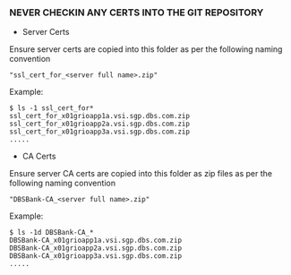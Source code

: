 ### NEVER CHECKIN ANY CERTS INTO THE GIT REPOSITORY
* Server Certs

Ensure server certs are copied into this folder as per the following naming convention 
```
"ssl_cert_for_<server full name>.zip"
```

Example:

```
$ ls -1 ssl_cert_for*
ssl_cert_for_x01grioapp1a.vsi.sgp.dbs.com.zip
ssl_cert_for_x01grioapp2a.vsi.sgp.dbs.com.zip
ssl_cert_for_x01grioapp3a.vsi.sgp.dbs.com.zip
.....
````

* CA Certs

Ensure server CA certs are copied into this folder as zip files as per the following naming convention 
```
"DBSBank-CA_<server full name>.zip"
```

Example:

```
$ ls -1d DBSBank-CA_*
DBSBank-CA_x01grioapp1a.vsi.sgp.dbs.com.zip
DBSBank-CA_x01grioapp2a.vsi.sgp.dbs.com.zip
DBSBank-CA_x01grioapp3a.vsi.sgp.dbs.com.zip
.....
````